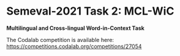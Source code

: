 # Semeval-2021 Task 2: MCL-WiC
<b>Multilingual and Cross-lingual Word-in-Context Task</b>

The Codalab competition is available here: https://competitions.codalab.org/competitions/27054
